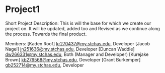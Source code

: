 # Project1
Short Project Description:
This is will the base for which we create our project on. It will be updated, added too and Revised as we continue along the process. Towards the final product.

Members:
[Kaden	Roof]	kr270437@my.stchas.edu,	Developer
[Jacob	Nagel]	jn251636@my.stchas.edu,	Developer
[Duncan	Waddle]	dw266331@my.stchas.edu,	Both (Manager and Developer)
[Kurejake	Brown]	kb276568@my.stchas.edu,	Developer
[Grant	Burkemper]	gb252714@my.stchas.edu,	Developer
